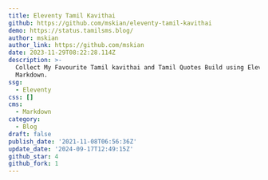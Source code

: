```yaml
---
title: Eleventy Tamil Kavithai
github: https://github.com/mskian/eleventy-tamil-kavithai
demo: https://status.tamilsms.blog/
author: mskian
author_link: https://github.com/mskian
date: 2023-11-29T08:22:28.114Z
description: >-
  Collect My Favourite Tamil kavithai and Tamil Quotes Build using Eleventy and
  Markdown.
ssg:
  - Eleventy
css: []
cms:
  - Markdown
category:
  - Blog
draft: false
publish_date: '2021-11-08T06:56:36Z'
update_date: '2024-09-17T12:49:15Z'
github_star: 4
github_fork: 1
---
```

